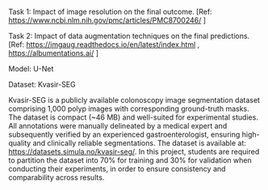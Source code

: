 Task 1: Impact of image resolution on the final outcome.
[Ref: https://www.ncbi.nlm.nih.gov/pmc/articles/PMC8700246/ ]

Task 2: Impact of data augmentation techniques on the final predictions.
[Ref: https://imgaug.readthedocs.io/en/latest/index.html , https://albumentations.ai/ ]

Model: U-Net

Dataset: Kvasir-SEG

Kvasir-SEG is a publicly available colonoscopy image segmentation dataset comprising
1,000 polyp images with corresponding ground-truth masks. The dataset is compact (~46
MB) and well-suited for experimental studies. All annotations were manually delineated by a
medical expert and subsequently verified by an experienced gastroenterologist, ensuring
high-quality and clinically reliable segmentations.
The dataset is available at: https://datasets.simula.no/kvasir-seg/. In this project, students
are required to partition the dataset into 70% for training and 30% for validation when
conducting their experiments, in order to ensure consistency and comparability across
results.